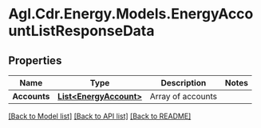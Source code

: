 # Agl.Cdr.Energy.Models.EnergyAccountListResponseData

## Properties

Name | Type | Description | Notes
------------ | ------------- | ------------- | -------------
**Accounts** | [**List&lt;EnergyAccount&gt;**](EnergyAccount.md) | Array of accounts | 

[[Back to Model list]](../README.md#documentation-for-models) [[Back to API list]](../README.md#documentation-for-api-endpoints) [[Back to README]](../README.md)

